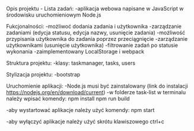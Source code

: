 Opis projektu - Lista zadań:
-aplikacja webowa napisane w JavaScript w środowisku uruchomieniowym Node.js

Fukcjonalności:
-możliwoć dodania zadania i użytkownika
-zarządzanie zadaniami (edycja statusu, edycja nazwy, usunięcie zadania)
-możliwość przypisania użytkownika do zadania poprzez przeciągnięcie
-zarządzanie użytkownikami (usunięcie użytkownika)
-filtrowanie zadań po statusie wykonania
-zaimplementowany LocalStorage i webpack

Struktura projektu:
-klasy: taskmanager, tasks, users

Stylizacja projektu:
-bootstrap

Uruchomienie aplikacji:
-Node.js musi być zainstalowany (link do instalacji https://nodejs.org/en/download/current)
-w folderze task-list w terminalu należy wpisać komendy:
npm install
npm run build

-aby wystartować aplikacje należy użyć komendy:
npm start

-aby wyłączyć aplikacje należy użyć skrótu klawiszowego ctrl+c